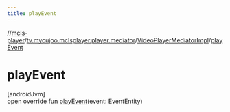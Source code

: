 ```yaml
---
title: playEvent
---
```

//[mcls-player](../../../index.html)/[tv.mycujoo.mclsplayer.player.mediator](../index.html)/[VideoPlayerMediatorImpl](index.html)/[playEvent](play-event.html)



# playEvent



[androidJvm]\
open override fun [playEvent](play-event.html)(event: EventEntity)





